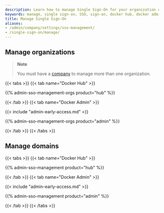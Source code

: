 ```yaml
---
description: Learn how to manage Single Sign-On for your organization or company.
keywords: manage, single sign-on, SSO, sign-on, docker hub, docker admin, admin, security
title: Manage Single Sign-On
aliases:
- /admin/company/settings/sso-management/
- /single-sign-on/manage/
---
```


## Manage organizations

> **Note**
>
> You must have a [company](/docker-hub/creating-companies/) to manage more than one organization.

{{< tabs >}}
{{< tab name="Docker Hub" >}}

{{% admin-sso-management-orgs product="hub" %}}

{{< /tab >}}
{{< tab name="Docker Admin" >}}

{{< include "admin-early-access.md" >}}

{{% admin-sso-management-orgs product="admin" %}}

{{< /tab >}}
{{< /tabs >}}

## Manage domains

{{< tabs >}}
{{< tab name="Docker Hub" >}}

{{% admin-sso-management product="hub" %}}

{{< /tab >}}
{{< tab name="Docker Admin" >}}

{{< include "admin-early-access.md" >}}

{{% admin-sso-management product="admin" %}}

{{< /tab >}}
{{< /tabs >}}


